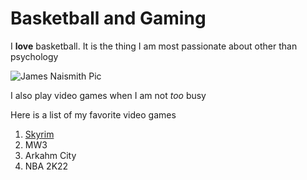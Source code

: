 <h1 id="basketballandgaming">Basketball and Gaming</h1>

<p>I <strong>love</strong> basketball. It is the thing I am most passionate about other than psychology</p>

<p><img src="https://user-images.githubusercontent.com/101736848/158674081-14c54b38-51dc-4cb8-8974-b075ba04ee7b.jpg" alt="James Naismith Pic" /></p>

<p>I also play video games when I am not <em>too</em> busy</p>

<p>Here is a list of my favorite video games</p>

<ol>
<li><a href="https://elderscrolls.fandom.com/wiki/Skyrim">Skyrim</a></li>

<li>MW3</li>

<li>Arkahm City</li>

<li>NBA 2K22</li>
</ol>
